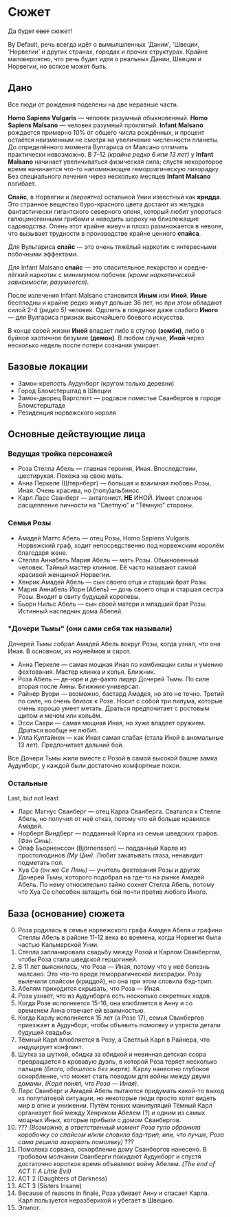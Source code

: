 # Сюжет

Да будет ~~свет~~ сюжет!

By Default, речь всегда идёт о вымылшленных 'Дании', 'Швеции, 'Норвегии' и других странах, городах и прочих структурах.
Крайне маловероятно, что речь будет идти о реальных Дании, Швеции и Норвегии, но всякое может быть.


## Дано

Все люди от рождения поделены на две неравные части.

**Homo Sapiens Vulgaris** — человек разумный обыкновенный.
**Homo Sapiens Malsano** — человек разумный проклятый.
**Infant Malsano** рождается примерно 10% от общего числа рождённых,
и процент остаётся неизменным не смотря на увеличение численности планеты.
До определённого момента Вулгариса от Малсано отличить практически невозможно.
В 7-12 *(крайне редко 6 или 13 лет)* у **Infant Malsano** начинает увеличиваться физическая сила;
спустя некороторое время начинается что-то напоминающее геморрагическую лихорадку.
Без специального лечения через несколько месяцев **Infant Malsano** погибает.

**Спайс**, в Норвегии и *(вероятно)* остальной Унии известный как **кридда**.
Это странное вещество буро-красного цвета достают из желудка фантастически гигантского северного оленя,
который любит упороться галюциногенными грибами и наводить шороху на близлежащие садоводства.
Олень этот крайне живуч и плохо размножается в неволе,
что вызывает трудности в производстве крайне ценного **спайса**.

Для Вульгариса **спайс** — это очень тяжёлый наркотик с интересными побочными эффектами.

Для Infant Malsano **cпайс** — это спасительное лекарство и средне-лёгкий наркотик с минимумом побочек
*(кроме наркотической зависимости, разумеется)*.

После излечения Infant Malsano становится **Иным** или **Иной**.
**Иные** бесплодны и крайне редко живут дольше 36 лет, но при этом обладают силой 2-4 *(редко 5)* человек.
Одолеть в поединке даже слабого **Иного** — для Вулгариса признак высочайшего боевого искусства.

В конце своей жизни **Иной** впадает либо в ступор **(зомби)**, либо в буйное хаотичное безумие **(демон)**.
В любом случае, **Иной** через несколько недель после потери сознания умирает.


## Базовые локации

* Замок-крепость Аудунборг (кругом только деревни)
* Город Бломстерштад в Швеции
* Замок-дворец Варгслотт — родовое поместье Сванбергов в городе Бломстерштаде
* Резиденция норвежского короля


## Основные действующие лица

### Ведущая тройка персонажей

* Роза Стелла Абель — главная героиня, Иная. Впоследствии, шестирукая. Похожа на свою мать.
* Анна Перкеле (Штернберг) — большая и взаимная любовь Розы, Иная. Очень красива, но (полу)альбинос.
* Карл Ларс Сванберг — антагонист. **НЕ** ИНОЙ. Имеет сложное расщепление личности на "Светлую" и "Тёмную" стороны.

### Семья Розы
* Амадей Маттс Абель — отец Розы, Homo Sapiens Vulgaris. Норвежский граф, ходит непосредственно под норвежским королём благодаря жене.
* Стелла Аннабель Мария Абель — мать Розы. Обыкновенный человек. Тайный мастер клинков. Её часто называют самой красивой женщиной Норвегии.
* Хенрик Амадей Абель — сын своего отца и старший брат Розы.
* Мария Аннабель Йорн (Абель) — дочь своего отца и старшая сестра Розы. Входит в свиту будущей королевы.
* Бьорн Нильс Абель — сын своей матери и младший брат Розы. Истинный наследник дома Абелей.

### "Дочери Тьмы" (они сами себя так называли)
Дочерей Тьмы собрал Амадей Абель вокруг Розы, когда узнал, что она Иная.
В основном, из ноунеймов и сирот.

* Анна Перкеле — самая мощная Иная по комбинации силы и умению фехтования. Мастер клинка и копья. Ближник.
* Роза Абель — де-юре и де-факто лидер Дочерей Тьмы. По силе вторая после Анны. Ближник-универсал.
* Райнер Вуори — возможно, бастард Амадея, но это не точно. Третий по силе, но очень близок к Розе. Носит с собой три пилума, которые очень хорошо умеет метать. Драться предпочитает с ростовым щитом и мечом или копьём.
* Эсси Саари — самая мощная Иная, но хуже владеет оружием. Драться вообще не любит.
* Улла Култайнен — как Иная самая слабая (стала Иной в аномальные 13 лет). Предпочитает дальний бой.

Все Дочери Тьмы жили вместе с Розой в самой высокой башне замка Аудунборг, у каждой были достаточно комфортные покои.

### Остальные
Last, but not least

* Ларс Магнус Сванберг — отец Карла Сванберга. Сватался к Стелле Абель, но получил от неё отказ, потому что ей больше нравился Амадей.
* Норберт Виндберг — подданный Карла из семьи шведских графов. *(Фэн Синь)*.
* Олаф Бьорненссон (Björnensson) — подданный Карла из простолюдинов *(Му Цин)*. Любит закатывать глаза, ненавидит подметать пол.
* Хуа Се *(он же Се Лянь)* — учитель фехтования Розы и других Дочерей Тьмы, которого подобрал на где-то на рынке Амадей Абель. По нему относительно тайно сохнет Стелла Абель, потому что Хуа Се способен затащить бой почти против любого Иного.


## База (основание) сюжета

0. Роза родилась в семье норвежского графа Амадея Абеля и графини Стеллы Абель в районе 11-12 века во времена, когда Норвегия была частью Кальмарской Унии.
0. Стелла запланировала свадьбу между Розой и Карлом Сванбергом, чтобы Роза стала шведской герцогиней.
0. В 11 лет выяснилось, что Роза — Иная, потому что у неё болезнь малсано. Это что-то вроде геморрагической лихорадки. Розу вылечили спайсом (криддой), но она при этом словила бэд-трип.
0. Абелям приходится скрывать, что Роза — Иная.
0. Роза узнаёт, что из Аудунборга есть несколько секретных ходов.
0. Когда Розе исполняется 15-16, она влюбляется в Анну и со временем Анна отвечает ей взаимностью.
0. Когда Карлу исполняется 15 лет (а Розе 17), семья Сванбергов приезжает в Аудунборг, чтобы объявить помолвку и утрясти детали будущей свадьбы.
0. Тёмный Карл влюбляется в Розу, а Светлый Карл в Райнера, что индуцирует конфликт.
0. Шутка за шуткой, обидка за обидкой и невинная детская ссора превращается в кровавую дуэль, в которой Роза теряет несколько пальцев *(благо, обошлось без жертв)*. Карлу нанесено глубокое оскорбление, что может стать поводом для войны между двумя домами. *(Карл понял, что Роза — Иная)*.
0. Ларс Сванберг и Амадей Абель пытаются придумать какой-то выход из полупатовой ситуации, но некоторые люди просто хотят видеть мир в огне и унижении. Путём тонких манипуляций Тёмный Карл организует бой между Хенриком Абелем (?) и одним из самых мощных Иных, которые прибыли с домом Сванбергов.
0. ??? *(Возможно, в ответственный момент Роза тупо обронила коробочку со спайсом и/или словила бэд-трип; или, что лучше, Роза сама решила зазорвать помолвку)* ???
0. Помолвка сорвана, оскорбление дому Сванбергов нанесено. В гробовом молчании Сванберги покидают Аудунборг и спустя достаточно короткое время объявляют войну Абелям. *(The end of ACT 1: A Little Evil)*
0. ACT 2 (Daughters of Darkness)
0. ACT 3 (Sisters Insane)
0. Because of reasons in finale, Роза убивает Анну и спасает Карла. Карл пользуется неразберихой и убегает в Швецию.
0. Эпилог.
